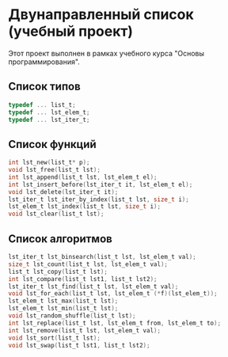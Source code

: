 # Двунаправленный список (учебный проект)
Этот проект выполнен в рамках учебного курса "Основы программирования".

## Список типов
```c
typedef ... list_t;
typedef ... lst_elem_t;
typedef ... lst_iter_t;
```

## Список функций
```c
int lst_new(list_t* p);
void lst_free(list_t lst);
int lst_append(list_t lst, lst_elem_t el);
int lst_insert_before(lst_iter_t it, lst_elem_t el);
void lst_delete(lst_iter_t it);
lst_iter_t lst_iter_by_index(list_t lst, size_t i);
lst_elem_t lst_index(list_t lst, size_t i);
void lst_clear(list_t lst);
```

## Список алгоритмов
```c
lst_iter_t lst_binsearch(list_t lst, lst_elem_t val);
size_t lst_count(list_t lst, lst_elem_t val);
list_t lst_copy(list_t lst);
int lst_compare(list_t lst1, list_t lst2);
lst_iter_t lst_find(list_t lst, lst_elem_t val);
void lst_for_each(list_t lst, lst_elem_t (*f)(lst_elem_t));
lst_elem_t lst_max(list_t lst);
lst_elem_t lst_min(list_t lst);
void lst_random_shuffle(list_t lst);
int lst_replace(list_t lst, lst_elem_t from, lst_elem_t to);
int lst_remove(list_t lst, lst_elem_t val);
void lst_sort(list_t lst);
void lst_swap(list_t lst1, list_t lst2);
```
